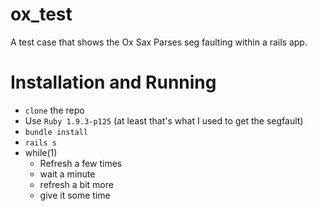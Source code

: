 ox_test
=======

A test case that shows the Ox Sax Parses seg faulting within a rails app. 

Installation and Running
========================

* `clone` the repo
* Use `Ruby 1.9.3-p125` (at least that's what I used to get the segfault)
* `bundle install`
* `rails s`
* while(1)
  * Refresh a few times
  * wait a minute
  * refresh a bit more
  * give it some time
